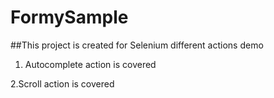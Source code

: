 # FormySample
##This project is created for Selenium different actions demo 

1. Autocomplete action is covered


2.Scroll action is covered
